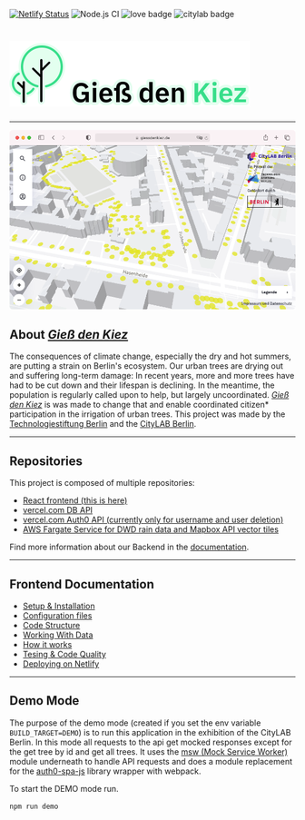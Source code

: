 [![Netlify Status](https://api.netlify.com/api/v1/badges/08c96eab-42a0-45d4-9767-656b62b441bc/deploy-status)](https://app.netlify.com/sites/internetoftrees/deploys) ![Node.js CI](https://github.com/technologiestiftung/giessdenkiez-de/workflows/Node.js%20CI/badge.svg?branch=master)  ![love badge](https://img.shields.io/badge/build%20with-%E2%99%A5-red) ![citylab badge](https://img.shields.io/badge/@-CityLAB%20Berlin-blue)

# [![Logo of _Gieß den Kiez_](./docs/images/logo.svg)](https://www.giessdenkiez.de)

---

![Screenshot of _Gieß den Kiez_](./docs/images/screenshot.png)

## About [_Gieß den Kiez_](https://www.giessdenkiez.de)

The consequences of climate change, especially the dry and hot summers, are putting a strain on Berlin's ecosystem. Our urban trees are drying out and suffering long-term damage: In recent years, more and more trees have had to be cut down and their lifespan is declining. In the meantime, the population is regularly called upon to help, but largely uncoordinated. [_Gieß den Kiez_](https://www.giessdenkiez.de) is was made to change that and enable coordinated citizen* participation in the irrigation of urban trees. This project was made by the [Technologiestiftung Berlin](https://www.technologiestiftung-berlin.de/de/startseite/) and the [CityLAB Berlin](https://www.citylab-berlin.org/).

---

## Repositories

This project is composed of multiple repositories:

- [React frontend (this is here)](https://github.com/technologiestiftung/giessdenkiez-de)
- [vercel.com DB API](https://github.com/technologiestiftung/giessdenkiez-de-postgres-api)
- [vercel.com Auth0 API (currently only for username and user deletion)](https://github.com/technologiestiftung/tsb-trees-api-user-management)
- [AWS Fargate Service for DWD rain data and Mapbox API vector tiles](https://github.com/technologiestiftung/giessdenkiez-de-dwd-harvester) 

Find more information about our Backend in the [documentation](https://github.com/technologiestiftung/giessdenkiez-de/wiki/Backend---Overview).

---

## Frontend Documentation
- [Setup & Installation](https://github.com/technologiestiftung/giessdenkiez-de/wiki/Frontend-%E2%80%93-Installation-&-Setup)
- [Configuration files](https://github.com/technologiestiftung/giessdenkiez-de/wiki/Frontend-%E2%80%93-Configuration-files)
- [Code Structure](https://github.com/technologiestiftung/giessdenkiez-de/wiki/Frontend-%E2%80%94-Code-Structure)
- [Working With Data](https://github.com/technologiestiftung/giessdenkiez-de/wiki/Frontend-%E2%80%94-Working-With-Data)
- [How it works](https://github.com/technologiestiftung/giessdenkiez-de/wiki/Frontend-%E2%80%93-How-it-works)
- [Tesing & Code Quality](https://github.com/technologiestiftung/giessdenkiez-de/wiki/Frontend-%E2%80%93-Testing-&-Code-Quality)
- [Deploying on Netlify](https://github.com/technologiestiftung/giessdenkiez-de/wiki/Frontend-%E2%80%94-Deployment-with-Netlify)

---


## Demo Mode

The purpose of the demo mode (created if you set the env variable `BUILD_TARGET=DEMO`) is to run this application in the exhibition of the CityLAB Berlin. In this mode all requests to the api get mocked responses except for the get tree by id and get all trees. It uses the [msw (Mock Service Worker)](https://github.com/mswjs/msw) module underneath to handle API requests and does a module replacement for the [auth0-spa-js](https://github.com/auth0/auth0-spa-js) library wrapper with webpack.  


To start the DEMO mode run.

```bash
npm run demo
```
<!-- trigger deploy 2020-08-05 12:55:46 :rocket: -->